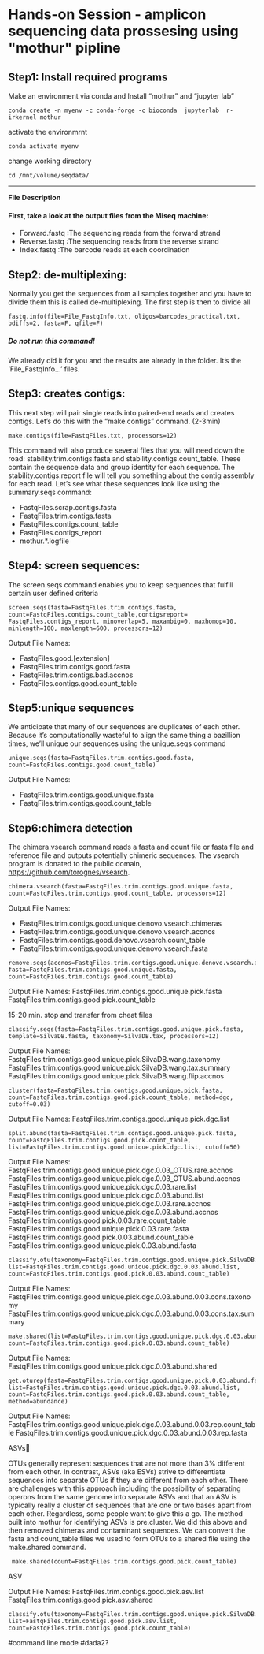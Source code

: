 # Hands-on Session - amplicon sequencing data prossesing using "mothur" pipline
## Step1: Install required programs
Make an environment via conda and Install “mothur” and “jupyter lab” 
```
conda create -n myenv -c conda-forge -c bioconda  jupyterlab  r-irkernel mothur
```
activate the environmrnt
```
conda activate myenv
```
change working directory
```
cd /mnt/volume/seqdata/
```
----

**File Description**

#### First, take a look at the output files from the Miseq machine:

- Forward.fastq :The sequencing reads from the forward strand
- Reverse.fastq :The sequencing reads from the reverse strand
- Index.fastq :The barcode reads at each coordination

## Step2: de-multiplexing:
Normally you get the sequences from all samples together and you have to divide them this is called de-multiplexing. The first step is then to divide all 
```
fastq.info(file=File_FastqInfo.txt, oligos=barcodes_practical.txt, bdiffs=2, fasta=F, qfile=F)
```
##### Do not run this command!
We already did it for you and the results are already in the folder. It’s the ‘File_FastqInfo...’ files.

## Step3: creates contigs:
This next step will pair single reads into paired-end reads and creates contigs.
Let’s do this with the “make.contigs” command. (2-3min)
```
make.contigs(file=FastqFiles.txt, processors=12)
```
This command will also produce several files that you will need down the road: stability.trim.contigs.fasta and stability.contigs.count_table. These contain the sequence data and group identity for each sequence. The stability.contigs.report file will tell you something about the contig assembly for each read. Let’s see what these sequences look like using the summary.seqs command:

 - FastqFiles.scrap.contigs.fasta
 - FastqFiles.trim.contigs.fasta
 - FastqFiles.contigs.count_table
 - FastqFiles.contigs_report
 - mothur.*.logfile

## Step4: screen sequences:
The screen.seqs command enables you to keep sequences that fulfill certain user defined criteria

```
screen.seqs(fasta=FastqFiles.trim.contigs.fasta, count=FastqFiles.contigs.count_table,contigsreport= FastqFiles.contigs_report, minoverlap=5, maxambig=0, maxhomop=10, minlength=100, maxlength=600, processors=12)
```
Output File Names:
- FastqFiles.good.[extension]
- FastqFiles.trim.contigs.good.fasta
- FastqFiles.trim.contigs.bad.accnos
- FastqFiles.contigs.good.count_table


## Step5:unique sequences
We anticipate that many of our sequences are duplicates of each other. Because it’s computationally wasteful to align the same thing a bazillion times, we’ll unique our sequences using the unique.seqs command

```
unique.seqs(fasta=FastqFiles.trim.contigs.good.fasta, count=FastqFiles.contigs.good.count_table)
```
Output File Names: 
- FastqFiles.trim.contigs.good.unique.fasta
- FastqFiles.trim.contigs.good.count_table

## Step6:chimera detection
The chimera.vsearch command reads a fasta and count file or fasta file and reference file and outputs potentially chimeric sequences. The vsearch program is donated to the public domain, https://github.com/torognes/vsearch.

```
chimera.vsearch(fasta=FastqFiles.trim.contigs.good.unique.fasta, count=FastqFiles.trim.contigs.good.count_table, processors=12)
```
Output File Names:
- FastqFiles.trim.contigs.good.unique.denovo.vsearch.chimeras
- FastqFiles.trim.contigs.good.unique.denovo.vsearch.accnos
- FastqFiles.trim.contigs.good.denovo.vsearch.count_table
- FastqFiles.trim.contigs.good.unique.denovo.vsearch.fasta


```
remove.seqs(accnos=FastqFiles.trim.contigs.good.unique.denovo.vsearch.accnos, fasta=FastqFiles.trim.contigs.good.unique.fasta, count=FastqFiles.trim.contigs.good.count_table)
```
Output File Names:
FastqFiles.trim.contigs.good.unique.pick.fasta
FastqFiles.trim.contigs.good.pick.count_table


15-20 min. stop and transfer from cheat files
```
classify.seqs(fasta=FastqFiles.trim.contigs.good.unique.pick.fasta, template=SilvaDB.fasta, taxonomy=SilvaDB.tax, processors=12) 
```
Output File Names: 
FastqFiles.trim.contigs.good.unique.pick.SilvaDB.wang.taxonomy
FastqFiles.trim.contigs.good.unique.pick.SilvaDB.wang.tax.summary
FastqFiles.trim.contigs.good.unique.pick.SilvaDB.wang.flip.accnos

```
cluster(fasta=FastqFiles.trim.contigs.good.unique.pick.fasta, count=FastqFiles.trim.contigs.good.pick.count_table, method=dgc, cutoff=0.03)
```

Output File Names: 
FastqFiles.trim.contigs.good.unique.pick.dgc.list

```
split.abund(fasta=FastqFiles.trim.contigs.good.unique.pick.fasta, count=FastqFiles.trim.contigs.good.pick.count_table, list=FastqFiles.trim.contigs.good.unique.pick.dgc.list, cutoff=50)
```
Output File Names: 
FastqFiles.trim.contigs.good.unique.pick.dgc.0.03_OTUS.rare.accnos
FastqFiles.trim.contigs.good.unique.pick.dgc.0.03_OTUS.abund.accnos
FastqFiles.trim.contigs.good.unique.pick.dgc.0.03.rare.list
FastqFiles.trim.contigs.good.unique.pick.dgc.0.03.abund.list
FastqFiles.trim.contigs.good.unique.pick.dgc.0.03.rare.accnos
FastqFiles.trim.contigs.good.unique.pick.dgc.0.03.abund.accnos
FastqFiles.trim.contigs.good.pick.0.03.rare.count_table
FastqFiles.trim.contigs.good.unique.pick.0.03.rare.fasta
FastqFiles.trim.contigs.good.pick.0.03.abund.count_table
FastqFiles.trim.contigs.good.unique.pick.0.03.abund.fasta

```
classify.otu(taxonomy=FastqFiles.trim.contigs.good.unique.pick.SilvaDB.wang.taxonomy, list=FastqFiles.trim.contigs.good.unique.pick.dgc.0.03.abund.list, count=FastqFiles.trim.contigs.good.pick.0.03.abund.count_table)
```
Output File Names: 
FastqFiles.trim.contigs.good.unique.pick.dgc.0.03.abund.0.03.cons.taxonomy
FastqFiles.trim.contigs.good.unique.pick.dgc.0.03.abund.0.03.cons.tax.summary
```
make.shared(list=FastqFiles.trim.contigs.good.unique.pick.dgc.0.03.abund.list, count=FastqFiles.trim.contigs.good.pick.0.03.abund.count_table)
```
Output File Names:
FastqFiles.trim.contigs.good.unique.pick.dgc.0.03.abund.shared

```
get.oturep(fasta=FastqFiles.trim.contigs.good.unique.pick.0.03.abund.fasta, list=FastqFiles.trim.contigs.good.unique.pick.dgc.0.03.abund.list, count=FastqFiles.trim.contigs.good.pick.0.03.abund.count_table, method=abundance)
```
Output File Names: 
FastqFiles.trim.contigs.good.unique.pick.dgc.0.03.abund.0.03.rep.count_table
FastqFiles.trim.contigs.good.unique.pick.dgc.0.03.abund.0.03.rep.fasta

ASVs🔗

OTUs generally represent sequences that are not more than 3% different from each other. In contrast, ASVs (aka ESVs) strive to differentiate sequences into separate OTUs if they are different from each other. There are challenges with this approach including the possibility of separating operons from the same genome into separate ASVs and that an ASV is typically really a cluster of sequences that are one or two bases apart from each other. Regardless, some people want to give this a go. The method built into mothur for identifying ASVs is pre.cluster. We did this above and then removed chimeras and contaminant sequences. We can convert the fasta and count_table files we used to form OTUs to a shared file using the make.shared command.
```
 make.shared(count=FastqFiles.trim.contigs.good.pick.count_table)
```
ASV

Output File Names:
FastqFiles.trim.contigs.good.pick.asv.list
FastqFiles.trim.contigs.good.pick.asv.shared
```
classify.otu(taxonomy=FastqFiles.trim.contigs.good.unique.pick.SilvaDB.wang.taxonomy, list=FastqFiles.trim.contigs.good.pick.asv.list, count=FastqFiles.trim.contigs.good.pick.count_table)
```
#command line mode
#dada2?





